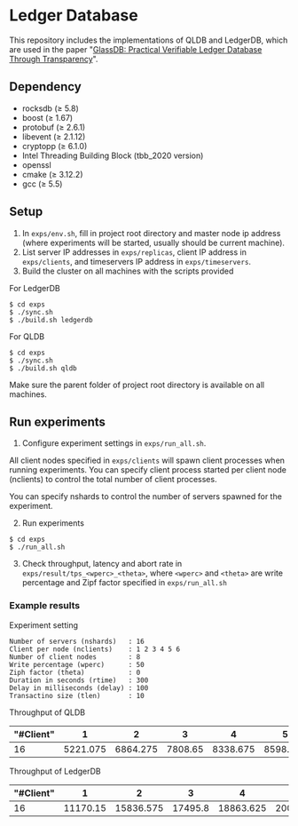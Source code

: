 # Ledger Database
This repository includes the implementations of QLDB and LedgerDB, which are used in the paper "[GlassDB: Practical Verifiable Ledger Database Through Transparency](http://arxiv.org/abs/2207.00944)". 

## Dependency
* rocksdb (&geq; 5.8)
* boost (&geq; 1.67)
* protobuf (&geq; 2.6.1)
* libevent (&geq; 2.1.12)
* cryptopp (&geq; 6.1.0)
* Intel Threading Building Block (tbb_2020 version)
* openssl
* cmake (&geq; 3.12.2)
* gcc (&geq; 5.5)

## Setup
1. In `exps/env.sh`, fill in project root directory and master node ip address (where experiments will be started, usually should be current machine).
2. List server IP addresses in `exps/replicas`, client IP address in `exps/clients`, and timeservers IP address in `exps/timeservers`.
3. Build the cluster on all machines with the scripts provided

For LedgerDB
```
$ cd exps
$ ./sync.sh
$ ./build.sh ledgerdb
```
For QLDB
```
$ cd exps
$ ./sync.sh
$ ./build.sh qldb
```
Make sure the parent folder of project root directory is available on all machines.

## Run experiments
1. Configure experiment settings in `exps/run_all.sh`.

All client nodes specified in `exps/clients` will spawn client processes when running experiments.
You can specify client process started per client node (nclients) to control the total number of client processes.

You can specify nshards to control the number of servers spawned for the experiment.

2. Run experiments

```
$ cd exps
$ ./run_all.sh
```
3. Check throughput, latency and abort rate in `exps/result/tps_<wperc>_<theta>`,
where `<wperc>` and `<theta>` are write percentage and Zipf factor specified in `exps/run_all.sh`

### Example results
Experiment setting

```
Number of servers (nshards)   : 16
Client per node (nclients)    : 1 2 3 4 5 6
Number of client nodes        : 8
Write percentage (wperc)      : 50
Ziph factor (theta)           : 0
Duration in seconds (rtime)   : 300
Delay in milliseconds (delay) : 100
Transactino size (tlen)       : 10
```

Throughput of QLDB

| "#Client" | 1 | 2 | 3 | 4 | 5 | 6 |
| --- | --- | --- | --- | --- | --- | --- |
| 16 | 5221.075 | 6864.275 | 7808.65 | 8338.675 | 8598.975 | 8841.65 |

Throughput of LedgerDB

| "#Client" | 1 | 2 | 3 | 4 | 5 | 6 |
| --- | --- | --- | --- | --- | --- | --- |
| 16 | 11170.15 | 15836.575 | 17495.8 | 18863.625 | 20032.55 | 20051.425 |
